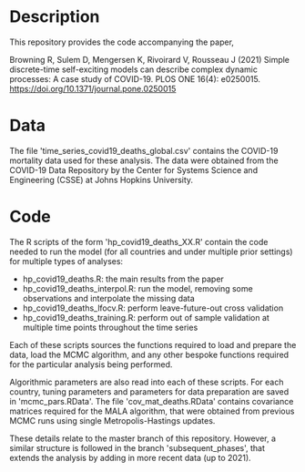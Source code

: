 # Description

This repository provides the code accompanying the paper,

Browning R, Sulem D, Mengersen K, Rivoirard V, Rousseau J (2021) Simple discrete-time self-exciting models can describe complex dynamic processes: A case study of COVID-19. PLOS ONE 16(4): e0250015. https://doi.org/10.1371/journal.pone.0250015

# Data

The file 'time_series_covid19_deaths_global.csv' contains the COVID-19 mortality data used for these analysis. The data were obtained from the COVID-19 Data Repository by the Center for Systems Science and Engineering (CSSE) at Johns Hopkins University.

# Code

The R scripts of the form 'hp_covid19_deaths_XX.R' contain the code needed to run the model (for all countries and under multiple prior settings) for multiple types of analyses:

- hp_covid19_deaths.R: the main results from the paper
- hp_covid19_deaths_interpol.R: run the model, removing some observations and interpolate the missing data
- hp_covid19_deaths_lfocv.R: perform leave-future-out cross validation
- hp_covid19_deaths_training.R: perform out of sample validation at multiple time points throughout the time series

Each of these scripts sources the functions required to load and prepare the data, load the MCMC algorithm, and any other bespoke functions required for the particular analysis being performed.

Algorithmic parameters are also read into each of these scripts. For each country, tuning parameters and parameters for data preparation are saved in 'mcmc_pars.RData'. The file 'cov_mat_deaths.RData' contains covariance matrices required for the MALA algorithm, that were obtained from previous MCMC runs using single Metropolis-Hastings updates.

These details relate to the master branch of this repository. However, a similar structure is followed in the branch 'subsequent_phases', that extends the analysis by adding in more recent data (up to 2021).
